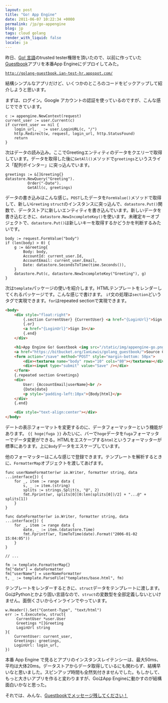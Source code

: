 ```yaml
---
layout: post
title: "Go! App Engine"
date: 2011-06-07 10:22:34 +0000
permalink: /jp/go-appengine
blog: jp
tags: cloud golang
render_with_liquid: false
locale: ja
---
```


昨日、[Go\! 言語](http://golang.org/)のtrusted tester権限を頂いたので、以前に作っていた[Guestbook](https://bitbucket.org/IanLewis/golang_guestbook)アプリを本番App Engineにデプロイしてみた。

[`http://golang-guestbook.ian-test-hr.appspot.com/`](http://golang-guestbook.ian-test-hr.appspot.com/)

結構シンプルなアプリだけど、いくつかのところのコードをピックアップして紹介しようと思います。

まずは、ログイン。Google アカウントの認証を使っているのですが、こんな感じでできています。

```golang
c := appengine.NewContext(request)
current_user := user.Current(c)
if current_user == nil {
    login_url, _ := user.LoginURL(c, "/")
    http.Redirect(w, request, login_url, http.StatusFound)
    return
}
```

次はデータの読み込み。ここでGreetingエンティティのデータをクエリーで取得しています。データを取得した後に`GetAll()`メソッドで`greetings`というスライス「配列ポインター」に突っ込んでいます。

```golang
greetings := &[]Greeting{}
datastore.NewQuery("Greeting").
          Order("-Date").
          GetAll(c, greetings)
```

データの書き込みはこんな感じ。`POST`したデータを`FormValue()`メソッドで取得して、新しい`Greeting` `struct`のインスタンスに突っ込んで、`datastore.Put()`関数で、データストアに新しいエンティティを書き込んでいます。新しいデータを書き込むときに、`datastore.NewIncompleteKey()`を使います。未確定キーオブジェクトで、`datastore.Put()`は新しいキーを取得するかどうかを判断するみたいです。

```golang
body := request.FormValue("body")
if (len(body) > 0) {
    g := &Greeting{
        Body: body,
        AccountId: current_user.Id,
        AccountEmail: current_user.Email,
        Date: datastore.SecondsToTime(time.Seconds()),
    }
    datastore.Put(c, datastore.NewIncompleteKey("Greeting"), g)
}
```

次は`template`パッケージの使いを紹介します。HTMLテンプレートをレンダーしてくれるパッケージです。こんな感じで書けます。 `if`文の処理は`section`どいうタグで実現できます。`for`はrepeated sectionで実現できます。

```html
<body>
    <div style="float:right">
        {.section CurrentUser} {CurrentUser} <a href="{LoginUrl}">Sign Out</a>
        {.or}
        <a href="{LoginUrl}">Sign In</a>
        {.end}
    </div>

    <h1>App Engine Go! Guestbook <img src="/static/img/appengine-go.png" /></h1>
    <a href="https://bitbucket.org/IanLewis/golang_guestbook/">Source Code</a>
    <form action="/save" method="POST" style="margin-bottom: 50px">
        <div><textarea name="body" rows="10" cols="80"></textarea></div>
        <div><input type="submit" value="Save" /></div>
    </form>
    {.repeated section Greetings}
    <div>
        User: {AccountEmail|userName}<br />
        {Date|date}
        <p style="padding-left:10px">{Body|html}</p>
    </div>
    {.end}

    <div style="text-align:center"></div>
</body>
```

デートの表示フォーマットを変更するのに、データフォーマッターという機能があります。 `{{ hoge|fuga }}` みたいに、バーで`hoge`データを`fuga`フォーマッターでデータ変更ができる。HTMLをエスケープする`html`というフォーマッターが標準にあります。上に`Body`データをエスケープしています。

他のフォーマッターはこんな感じで登録できます。テンプレートを解析するときに、`FormatterMap`オブジェクトを渡してあげます。

```golang
func userNameFormatter(wr io.Writer, formatter string, data ...interface{}) {
    for _, item := range data {
        s, _ := item.(string)
        splits := strings.Split(s, "@", 2)
        fmt.Fprint(wr, splits[0][0:len(splits[0])/2] + "...@" + splits[1])
    }
}

func dateFormatter(wr io.Writer, formatter string, data ...interface{}) {
    for _, item := range data {
        date, _ := item.(datastore.Time)
        fmt.Fprintf(wr, TimeToTime(date).Format("2006-01-02 15:04:05"))
    }
}

// ...

fm := template.FormatterMap{}
fm["date"] = dateFormatter
fm["userName"] = userNameFormatter
t, _ := template.ParseFile("templates/base.html", fm)
```

テンプレートをレンダーするときに、`struct`データをテンプレートに渡します。GoはPythonとかより固い言語なので、`struct`の変数型を全部定義しないといけません。面倒くさいからインラインでやっています。

```golang
w.Header().Set("Content-Type", "text/html")
err := t.Execute(w, struct{
     CurrentUser *user.User
     Greetings *[]Greeting
     LoginUrl string
}{
    CurrentUser: current_user,
    Greetings: greetings,
    LoginUrl: login_url,
})
```

本番 App Engine で見るとアプリのインスタンスレイテンシーは、最大50ms、平均は大体20ms。データストアからデータ取得しているにも関わらず、結構早いなと思いました。スピンアップ時間も全然気付きませんでした。もしかして、もっと大きいアプリを作ると変わりますが、GoはApp Engineに動かすのが結構面白いかなと思った。

それでは、みんな、[Guestbookでメッセージ残してください！](http://golang-guestbook.ian-test-hr.appspot.com/)
